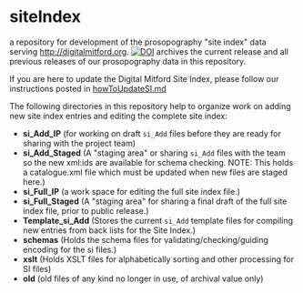 # siteIndex
a repository for development of the prosopography "site index" data serving <http://digitalmitford.org>. 
[![DOI](https://zenodo.org/badge/DOI/10.5281/zenodo.3464076.svg)](https://doi.org/10.5281/zenodo.3464076) archives the current release and all previous releases of our prosopography data in this repository.

If you are here to update the Digital Mitford Site Index, please follow our instructions posted in [howToUpdateSI.md](howToUpdateSI.md)

The following directories in this repository help to organize work on adding new site index entries and editing the complete site index:

* **si_Add_IP** (for working on draft `si_Add` files before they are ready for sharing with the project team)
* **si_Add_Staged** (A "staging area" or sharing `si_Add` files with the team so the new xml:ids are available for schema checking. NOTE: This holds a catalogue.xml file which must be updated when new files are staged here.)
* **si_Full_IP** (a work space for editing the full site index file.)
* **si_Full_Staged** (A "staging area" for sharing a final draft of the full site index file, prior to public release.)
* **Template_si_Add** (Stores the current `si_Add` template files for compiling new entries from back lists for the Site Index.)
* **schemas** (Holds the schema files for validating/checking/guiding encoding for the si files.)
* **xslt** (Holds XSLT files for alphabetically sorting and other processing for SI files) 
* **old** (old files of any kind no longer in use, of archival value only)
